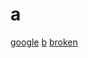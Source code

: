 # a

[google](https://www.google.com)
[b](https://github.com/louisscruz/b)
[broken](https://githubb.com/asefoiajsef/dididid)
